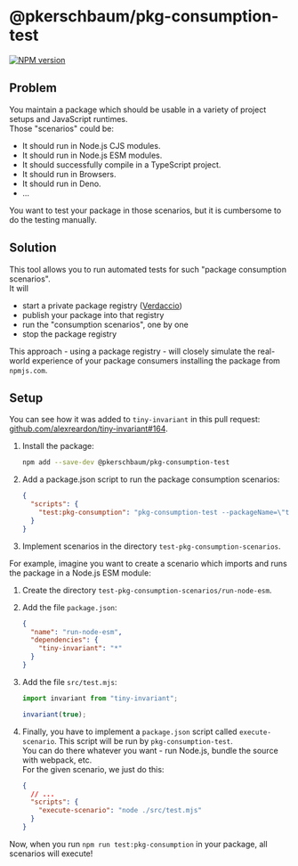 # @pkerschbaum/pkg-consumption-test

[![NPM version](https://img.shields.io/npm/v/@pkerschbaum/pkg-consumption-test?color=a1b858&label=)](https://www.npmjs.com/package/@pkerschbaum/pkg-consumption-test)

## Problem

You maintain a package which should be usable in a variety of project setups and JavaScript runtimes.  
Those "scenarios" could be:

- It should run in Node.js CJS modules.
- It should run in Node.js ESM modules.
- It should successfully compile in a TypeScript project.
- It should run in Browsers.
- It should run in Deno.
- ...

You want to test your package in those scenarios, but it is cumbersome to do the testing manually.

## Solution

This tool allows you to run automated tests for such "package consumption scenarios".  
It will

- start a private package registry ([Verdaccio](https://verdaccio.org/))
- publish your package into that registry
- run the "consumption scenarios", one by one
- stop the package registry

This approach - using a package registry - will closely simulate the real-world experience of your package
consumers installing the package from `npmjs.com`.

## Setup

You can see how it was added to `tiny-invariant` in this pull request: [github.com/alexreardon/tiny-invariant#164](https://github.com/alexreardon/tiny-invariant/pull/164).

1. Install the package:

   ```sh
   npm add --save-dev @pkerschbaum/pkg-consumption-test
   ```

1. Add a package.json script to run the package consumption scenarios:

   ```json
   {
     "scripts": {
       "test:pkg-consumption": "pkg-consumption-test --packageName=\"tiny-invariant\" --pathToScenariosDirectory=\"./test-pkg-consumption-scenarios\""
     }
   }
   ```

1. Implement scenarios in the directory `test-pkg-consumption-scenarios`.

For example, imagine you want to create a scenario which imports and runs the package in a Node.js ESM module:

1. Create the directory `test-pkg-consumption-scenarios/run-node-esm`.
1. Add the file `package.json`:

   ```json
   {
     "name": "run-node-esm",
     "dependencies": {
       "tiny-invariant": "*"
     }
   }
   ```

1. Add the file `src/test.mjs`:

   ```js
   import invariant from "tiny-invariant";

   invariant(true);
   ```

1. Finally, you have to implement a `package.json` script called `execute-scenario`.
   This script will be run by `pkg-consumption-test`.  
   You can do there whatever you want - run Node.js, bundle the source with webpack, etc.  
   For the given scenario, we just do this:

   ```json
   {
     // ...
     "scripts": {
       "execute-scenario": "node ./src/test.mjs"
     }
   }
   ```

Now, when you run `npm run test:pkg-consumption` in your package, all scenarios will execute!

